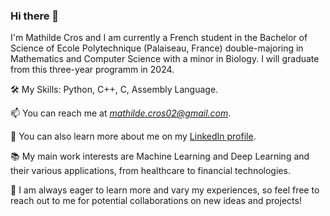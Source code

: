 ### Hi there 👋

I'm Mathilde Cros and I am currently a French student in the Bachelor of Science of Ecole Polytechnique (Palaiseau, France) double-majoring in Mathematics and Computer Science with a minor in Biology. I will graduate from this three-year programm in 2024.

🛠️ My Skills: Python, C++, C, Assembly Language.

📫 You can reach me at *mathilde.cros02@gmail.com*.

💬 You can also learn more about me on my [LinkedIn profile](https://www.linkedin.com/in/mathilde-cros2).

📚 My main work interests are Machine Learning and Deep Learning and their various applications, from healthcare to financial technologies. 

👯 I am always eager to learn more and vary my experiences, so feel free to reach out to me for potential collaborations on new ideas and projects!
